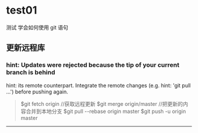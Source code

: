 # test01
测试
学会如何使用 git 语句
## 更新远程库
### hint: Updates were rejected because the tip of your current branch is behind
hint: its remote counterpart. Integrate the remote changes (e.g.
hint: 'git pull ...') before pushing again.

> $git fetch origin    //获取远程更新
> $git merge origin/master //把更新的内容合并到本地分支
> $git pull --rebase origin master
> $git push -u origin master

---
